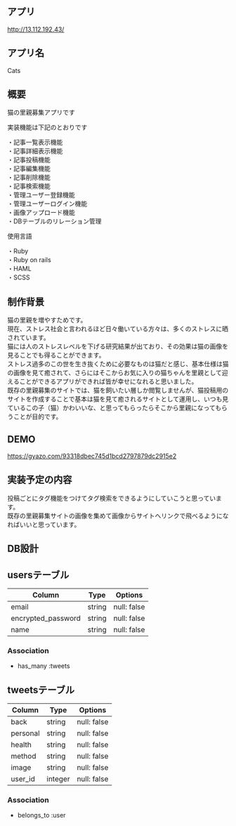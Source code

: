 ## アプリ
http://13.112.192.43/
## アプリ名
Cats
## 概要
猫の里親募集アプリです

実装機能は下記のとおりです

・記事一覧表示機能  
・記事詳細表示機能  
・記事投稿機能  
・記事編集機能  
・記事削除機能  
・記事検索機能  
・管理ユーザー登録機能  
・管理ユーザーログイン機能  
・画像アップロード機能  
・DBテーブルのリレーション管理  

使用言語

・Ruby  
・Ruby on rails  
・HAML  
・SCSS  

## 制作背景

猫の里親を増やすためです。  
現在、ストレス社会と言われるほど日々働いている方々は、多くのストレスに晒されています。  
猫には人のストレスレベルを下げる研究結果が出ており、その効果は猫の画像を見ることでも得ることができます。  
ストレス過多のこの世を生き抜くために必要なものは猫だと感じ、基本仕様は猫の画像を見て癒されて、さらにはそこからお気に入りの猫ちゃんを里親として迎えることができるアプリができれば皆が幸せになれると思いました。  
既存の里親募集のサイトでは、猫を飼いたい層しか閲覧しませんが、猫投稿用のサイトを作成することで基本は猫を見て癒されるサイトとして運用し、いつも見ているこの子（猫）かわいいな、と思ってもらったらそこから里親になってもらうことが目的です。  

## DEMO

https://gyazo.com/93318dbec745d1bcd2797879dc2915e2

## 実装予定の内容
投稿ごとにタグ機能をつけてタグ検索をできるようにしていこうと思っています。  
既存の里親募集サイトの画像を集めて画像からサイトへリンクで飛べるようになればいいと思っています。

## DB設計
## usersテーブル
|Column|Type|Options|
|------|----|-------|
|email|string|null: false|
|encrypted_password|string|null: false|
|name|string|null: false|
### Association
- has_many :tweets

## tweetsテーブル
|Column|Type|Options|
|------|----|-------|
|back|string|null: false|
|personal|string|null: false|
|health|string|null: false|
|method|string|null: false|
|image|string|null: false|
|user_id|integer|null: false|

### Association
- belongs_to :user
